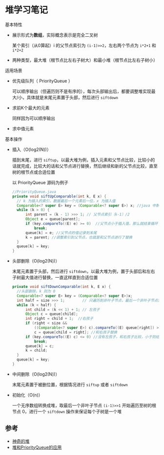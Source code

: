 # 堆学习笔记

基本特性

- 展示形式为**数组**，实际概念表示是完全二叉树

  某个索引（从0算起）i 的父节点索引为 `(i-1)>>2`，左右两个节点为 `i*2+1` 和 `i*2+2`

- 两种类型，最大堆（根节点比左右子树大）和最小堆（根节点比左右子树小）

适用场景

- 优先级队列（ PriorityQueue ）

  可以顺序输出（但遍历则不是有序的），每次头部输出后，都要调整堆实现最大/小，具体就是末尾元素置于头部，然后进行 `siftdown`

- 求前K个最大的元素

  同样因为可以顺序输出

- 求中值元素

基本操作

- 插入（O(log2(N))）

  插到末尾，进行 `siftup`，以最大堆为例，插入元素和父节点比较，比较小的话就完成，比较大的话和父节点进行替换，然后继续和新的父节点比较，直至树的根节点或合适位置

  以 PriorityQueue 源码为例子

  ```java
  //PriorityQueue.java
  private void siftUpComparable(int k, E x) {
    // k 为插入的索引，数据最后一个元素后一位，x 为插入值
    Comparable<? super E> key = (Comparable<? super E>) x; //java 中默认都是从小到大输出的，所以优先级高的在比较器中应该是返回 -1
    while (k > 0) {
        int parent = (k - 1) >>> 1; // 父节点索引（k-1）/2
        Object e = queue[parent];
        if (key.compareTo((E) e) >= 0)  //父节点小于插入值，那么就结束循环了
            break;
        queue[k] = e; //父节点的值记录到末尾
        k = parent; //调整索引到父节点，也就是和父节点进行了替换
    }
    queue[k] = key;
  }
  ```

- 头部删除（O(log2(N))）

  末尾元素置于头部，然后进行 `siftdown`，以最大堆为例，置于头部后和左右子树最大值进行替换，一直这样直到合适位置

  ```java
  private void siftDownComparable(int k, E x) {
    //头部删除，k 则为 0
    Comparable<? super E> key = (Comparable<? super E>)x;
    int half = size >>> 1;        // 只遍历到非叶子节点，最后一个非叶子节点索引为 (size-1)>>1
    while (k < half) {
        int child = (k << 1) + 1; // 左孩子
        Object c = queue[child];
        int right = child + 1;  //右孩子
        if (right < size &&
            ((Comparable<? super E>) c).compareTo((E) queue[right]) > 0)//右孩子比较小
            c = queue[child = right]; //和右孩子替换
        if (key.compareTo((E) c) <= 0) //没有左孩子，和右孩子比较，小于则结束循环，否则替换并继续往下比较
            break;
        queue[k] = c;
        k = child;
    }
    queue[k] = key;
  }
  ```

- 中间删除（O(log2(N))）

  末尾元素置于被删位置，根据情况进行 `siftup` 或者 `siftdown`

- 初始化（O(n)）

  一个无序数组转换成堆，取最后一个非叶子节点 `(i-1)>>1` 开始遍历至树的根节点 0，进行一个 `siftdown` 操作来保证每个子树是一个堆

## 参考

- [神奇的堆](https://juejin.im/post/582d0cd2a0bb9f0067a4535b)
- [堆和PriorityQueue的应用](https://juejin.im/post/58323939da2f60006303348c)
